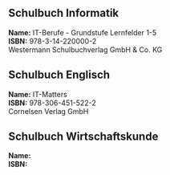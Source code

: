 ## Schulbuch Informatik
**Name:** IT-Berufe - Grundstufe Lernfelder 1-5<br>
**ISBN:** 978-3-14-220000-2<br>
Westermann Schulbuchverlag GmbH & Co. KG

## Schulbuch Englisch
**Name:** IT-Matters<br>
**ISBN:** 978-306-451-522-2<br>
Cornelsen Verlag GmbH

## Schulbuch Wirtschaftskunde
**Name:** <br>
**ISBN:** <br>

